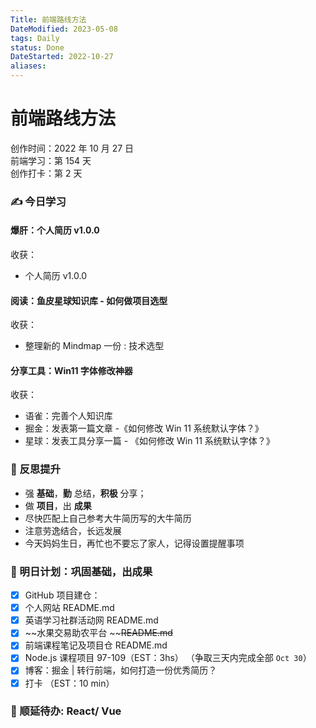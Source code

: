 ```yaml
---
Title: 前端路线方法
DateModified: 2023-05-08
tags: Daily
status: Done
DateStarted: 2022-10-27
aliases:
---
```


# 前端路线方法

创作时间：2022 年 10 月 27 日  
前端学习：第 154 天  
创作打卡：第 2 天

### ✍️ 今日学习

#### 爆肝：个人简历 v1.0.0

收获：

- 个人简历 v1.0.0

#### 阅读：鱼皮星球知识库 - 如何做项目选型

收获：

- 整理新的 Mindmap 一份 : 技术选型

#### 分享工具：Win11 字体修改神器

收获：

- 语雀：完善个人知识库
- 掘金：发表第一篇文章 -《如何修改 Win 11 系统默认字体？》
- 星球：发表工具分享一篇 - 《如何修改 Win 11 系统默认字体？》

### 🔖 反思提升

- 强 **基础**，**勤** 总结，**积极** 分享；
- 做 **项目**，出 **成果**
- 尽快匹配上自己参考大牛简历写的大牛简历
- 注意劳逸结合，长远发展
- 今天妈妈生日，再忙也不要忘了家人，记得设置提醒事项

### 🔖 明日计划：巩固基础，出成果

- [x] GitHub 项目建仓：
- [x] 个人网站 README.md
- [x] 英语学习社群活动网 README.md
- [x] ~~水果交易助农平台 ~~~~README.md~~
- [x] 前端课程笔记及项目仓 README.md
- [x] Node.js 课程项目 97-109（EST：3hs） （争取三天内完成全部 `Oct 30`）
- [x] 博客：掘金 | 转行前端，如何打造一份优秀简历？
- [x] 打卡 （EST：10 min）

### 🔖 顺延待办: React/ Vue
